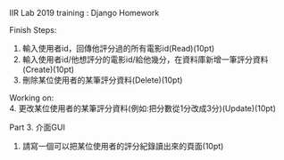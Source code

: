 IIR Lab 2019 training : Django Homework<br>

Finish Steps:<br>
1. 輸入使用者id，回傳他評分過的所有電影id(Read)(10pt)<br>
2. 輸入使用者id/他想評分的電影id/給他幾分，在資料庫新增一筆評分資料(Create)(10pt)<br>
3. 刪除某位使用者的某筆評分資料(Delete)(10pt)<br>

Working on:<br>
4. 更改某位使用者的某筆評分資料(例如:把分數從1分改成3分)(Update)(10pt)<br>

Part 3. 介面GUI<br>
1. 請寫一個可以把某位使用者的評分紀錄讀出來的頁面(10pt)<br>